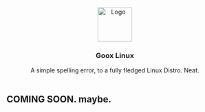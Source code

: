 <br/>
<p align="center">
  <a href="https://github.com/rxveri/goox-linux">
    <img src="https://files.catbox.moe/on1byv.png" alt="Logo" width="80" height="80">
  </a>

  <h3 align="center">Goox Linux</h3>

  <p align="center">
    A simple spelling error, to a fully fledged Linux Distro. Neat.
    <br/>
    <br/>
  </p>
</p>

## COMING SOON. maybe.

